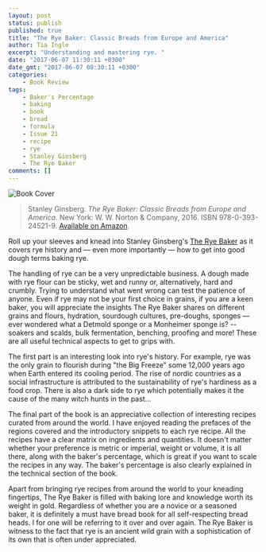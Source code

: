 ```yaml
---
layout: post
status: publish
published: true
title: "The Rye Baker: Classic Breads from Europe and America"
author: Tia Ingle
excerpt: "Understanding and mastering rye. "
date: "2017-06-07 11:30:11 +0300"
date_gmt: "2017-06-07 08:30:11 +0300"
categories:
    - Book Review
tags:
    - Baker's Percentage
    - baking
    - book
    - bread
    - formula
    - Issue 21
    - recipe
    - rye
    - Stanley Ginsberg
    - The Rye Baker
comments: []
---
```


![Book Cover](/breadmagazine/assets/blog/rye-baker-cover-1.jpg)

> Stanley Ginsberg. _The Rye Baker: Classic Breads from Europe and America_. New York: W. W. Norton &amp; Company, 2016. ISBN 978-0-393-24521-9. [Available on Amazon](http://amzn.to/2rPYvem).

Roll up your sleeves and knead into Stanley Ginsberg's [The Rye Baker](http://amzn.to/2rPYvem) as it covers rye history and &mdash; even more importantly &mdash; how to get into good dough terms baking rye.

The handling of rye can be a very unpredictable business. A dough made with rye flour can be sticky, wet and runny or, alternatively, hard and crumbly. Trying to understand what went wrong can test the patience of anyone. Even if rye may not be your first choice in grains, if you are a keen baker, you will appreciate the insights The Rye Baker shares on different grains and flours, hydration, sourdough cultures, pre-doughs, sponges &mdash; ever wondered what a Detmold sponge or a Monheimer sponge is? -- soakers and scalds, bulk fermentation, benching, proofing and more! These are all useful technical aspects to get to grips with.

The first part is an interesting look into rye's history. For example, rye was the only grain to flourish during "the Big Freeze" some 12,000 years ago when Earth entered its cooling period. The rise of nordic countries as a social infrastructure is attributed to the sustainability of rye's hardiness as a food crop. There is also a dark side to rye which potentially makes it the cause of the many witch hunts in the past...

The final part of the book is an appreciative collection of interesting recipes curated from around the world. I have enjoyed reading the prefaces of the regions covered and the introductory snippets to each rye recipe. All the recipes have a clear matrix on ingredients and quantities. It doesn't matter whether your preference is metric or imperial, weight or volume, it is all there, along with the baker's percentage, which is great if you want to scale the recipes in any way. The baker's percentage is also clearly explained in the technical section of the book.

Apart from bringing rye recipes from around the world to your kneading fingertips, The Rye Baker is filled with baking lore and knowledge worth its weight in gold. Regardless of whether you are a novice or a seasoned baker, it is definitely a must have bread book for all self-respecting bread heads. I for one will be referring to it over and over again. The Rye Baker is witness to the fact that rye is an ancient wild grain with a sophistication of its own that is often under appreciated.
